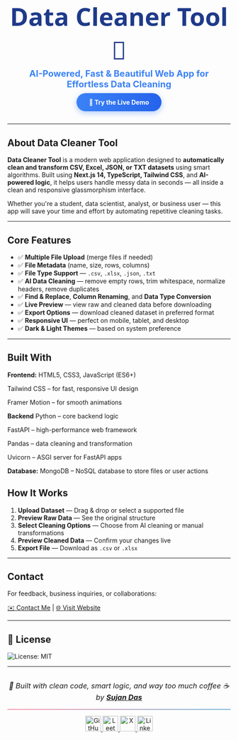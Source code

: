 <h1 align="center" style="font-size: 56px; font-weight: 900; font-family: 'Segoe UI', Tahoma, Geneva, Verdana, sans-serif; color: #1e3a8a; margin-bottom: 0;">
  Data Cleaner Tool 🧹
</h1>

<p align="center" style="font-size: 20px; font-weight: 700; color: #3b82f6; margin-top: 4px;">
  AI-Powered, Fast & Beautiful Web App for Effortless Data Cleaning
</p>

<p align="center" style="margin: 20px 0 40px;">
  <a href="https://datacleaner-sujan.vercel.app/" target="_blank" style="background: linear-gradient(90deg, #3b82f6, #2563eb); color: white; padding: 12px 28px; border-radius: 9999px; font-weight: 700; text-decoration: none; box-shadow: 0 4px 14px rgba(59, 130, 246, 0.4);">
    🧪 Try the Live Demo
  </a>
</p>

---

## About Data Cleaner Tool

**Data Cleaner Tool** is a modern web application designed to **automatically clean and transform CSV, Excel, JSON, or TXT datasets** using smart algorithms. Built using **Next.js 14, TypeScript, Tailwind CSS**, and **AI-powered logic**, it helps users handle messy data in seconds — all inside a clean and responsive glassmorphism interface.

Whether you're a student, data scientist, analyst, or business user — this app will save your time and effort by automating repetitive cleaning tasks.

---

## Core Features

- ✅ **Multiple File Upload** (merge files if needed)  
- ✅ **File Metadata** (name, size, rows, columns)  
- ✅ **File Type Support** — `.csv`, `.xlsx`, `.json`, `.txt`  
- ✅ **AI Data Cleaning** — remove empty rows, trim whitespace, normalize headers, remove duplicates  
- ✅ **Find & Replace**, **Column Renaming**, and **Data Type Conversion**  
- ✅ **Live Preview** — view raw and cleaned data before downloading  
- ✅ **Export Options** — download cleaned dataset in preferred format  
- ✅ **Responsive UI** — perfect on mobile, tablet, and desktop  
- ✅ **Dark & Light Themes** — based on system preference  

---

## Built With

**Frontend:**
HTML5, CSS3, JavaScript (ES6+)

Tailwind CSS – for fast, responsive UI design

Framer Motion – for smooth animations

**Backend**
Python – core backend logic

FastAPI – high-performance web framework

Pandas – data cleaning and transformation

Uvicorn – ASGI server for FastAPI apps

**Database:**
MongoDB – NoSQL database to store files or user actions 


## How It Works

1. **Upload Dataset** — Drag & drop or select a supported file  
2. **Preview Raw Data** — See the original structure  
3. **Select Cleaning Options** — Choose from AI cleaning or manual transformations  
4. **Preview Cleaned Data** — Confirm your changes live  
5. **Export File** — Download as `.csv` or `.xlsx`  

---

## Contact

For feedback, business inquiries, or collaborations:

[✉️ Contact Me](mailto:contact@sujandas.info) | [🌐 Visit Website](https://www.sujandas.info)

---

## 📄 License

![License: MIT](https://img.shields.io/badge/License-MIT-yellow.svg)

---

<h3 align="center" style="font-style: italic; font-weight: normal; margin-top: 2rem;">
  🧠 Built with clean code, smart logic, and way too much coffee ☕ by  
  <a href="https://www.sujandas.info" target="_blank" rel="noopener noreferrer"><strong>Sujan Das</strong></a>
</h3>

<hr style="border: none; height: 1px; background: linear-gradient(to right, #ff416c, #0077b5);" />

<p align="center">
  <a href="https://github.com/devsujandas" target="_blank" rel="noopener noreferrer">
    <img src="https://img.shields.io/badge/-000000?style=for-the-badge&logo=github&logoColor=white&labelColor=000000" height="35" alt="GitHub" />
  </a>
  <a href="https://leetcode.com/devsujandas" target="_blank" rel="noopener noreferrer">
    <img src="https://img.shields.io/badge/-FFA116?style=for-the-badge&logo=leetcode&logoColor=white&labelColor=FFA116" height="35" alt="LeetCode" />
  </a>
  <a href="https://x.com/devsujandas" target="_blank" rel="noopener noreferrer">
    <img src="https://img.shields.io/badge/-000000?style=for-the-badge&logo=x&logoColor=white&labelColor=000000" height="35" alt="X" />
  </a>
  <a href="https://in.linkedin.com/in/devsujandas" target="_blank" rel="noopener noreferrer">
    <img src="https://img.shields.io/badge/LinkedIn-0077B5?style=for-the-badge&logo=linkedin&logoColor=white" height="35" alt="LinkedIn" />
  </a>
</p>

